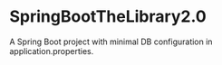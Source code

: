# SpringBootTheLibrary2.0
A Spring Boot project with minimal DB configuration in application.properties.
